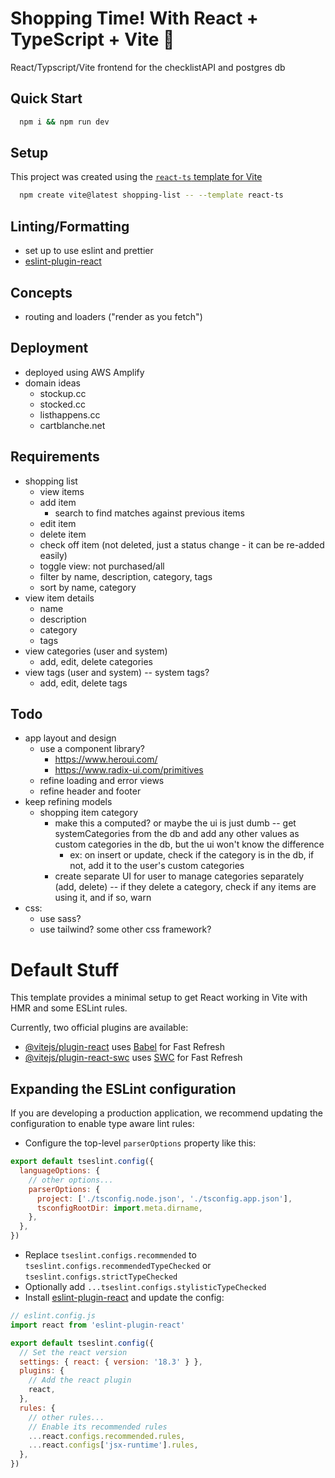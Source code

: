 # Shopping Time! With React + TypeScript + Vite 💅

React/Typscript/Vite frontend for the checklistAPI and postgres db

## Quick Start
```bash
  npm i && npm run dev
```

## Setup
This project was created using the [`react-ts` template for Vite](https://vitejs.dev/guide/#scaffolding-your-first-vite-project)

```bash
  npm create vite@latest shopping-list -- --template react-ts
```

## Linting/Formatting
* set up to use eslint and prettier
* [eslint-plugin-react](https://github.com/jsx-eslint/eslint-plugin-react/)


## Concepts
* routing and loaders ("render as you fetch")


## Deployment
* deployed using AWS Amplify
* domain ideas 
  * stockup.cc
  * stocked.cc
  * listhappens.cc
  * cartblanche.net

## Requirements
* shopping list
  * view items 
  * add item
    * search to find matches against previous items
  * edit item
  * delete item
  * check off item (not deleted, just a status change - it can be re-added easily)
  * toggle view: not purchased/all
  * filter by name, description, category, tags
  * sort by name, category
* view item details
  * name
  * description
  * category
  * tags
* view categories (user and system)
  * add, edit, delete categories
* view tags (user and system) -- system tags?
  * add, edit, delete tags

## Todo
* app layout and design
  * use a component library? 
    * https://www.heroui.com/
    * https://www.radix-ui.com/primitives
  * refine loading and error views
  * refine header and footer
* keep refining models
  * shopping item category
  	* make this a computed? or maybe the ui is just dumb -- get systemCategories from the db and add any other values as custom categories in the db, but the ui won't know the difference
	  * ex: on insert or update, check if the category is in the db, if not, add it to the user's custom categories
    * create separate UI for user to manage categories separately (add, delete) -- if they delete a category, check if any items are using it, and if so, warn
* css:
  * use sass?
  * use tailwind? some other css framework?



# Default Stuff
This template provides a minimal setup to get React working in Vite with HMR and some ESLint rules.

Currently, two official plugins are available:

- [@vitejs/plugin-react](https://github.com/vitejs/vite-plugin-react/blob/main/packages/plugin-react/README.md) uses [Babel](https://babeljs.io/) for Fast Refresh
- [@vitejs/plugin-react-swc](https://github.com/vitejs/vite-plugin-react-swc) uses [SWC](https://swc.rs/) for Fast Refresh

## Expanding the ESLint configuration

If you are developing a production application, we recommend updating the configuration to enable type aware lint rules:

- Configure the top-level `parserOptions` property like this:

```js
export default tseslint.config({
  languageOptions: {
    // other options...
    parserOptions: {
      project: ['./tsconfig.node.json', './tsconfig.app.json'],
      tsconfigRootDir: import.meta.dirname,
    },
  },
})
```

- Replace `tseslint.configs.recommended` to `tseslint.configs.recommendedTypeChecked` or `tseslint.configs.strictTypeChecked`
- Optionally add `...tseslint.configs.stylisticTypeChecked`
- Install [eslint-plugin-react](https://github.com/jsx-eslint/eslint-plugin-react) and update the config:

```js
// eslint.config.js
import react from 'eslint-plugin-react'

export default tseslint.config({
  // Set the react version
  settings: { react: { version: '18.3' } },
  plugins: {
    // Add the react plugin
    react,
  },
  rules: {
    // other rules...
    // Enable its recommended rules
    ...react.configs.recommended.rules,
    ...react.configs['jsx-runtime'].rules,
  },
})
```
